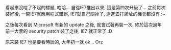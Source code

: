 看起來沒啥了不起的標題, 哈哈... 自從IE7推出以來, 這是第四次升級了... 之前每次裝好後, 一開IE7就應用程式錯誤, IE7就自己關掉了, 連進去打網址的機會都沒有 :~

之後每次看到 Microsoft 有新的 update 之後, 就會試著再裝一次, 終於這次過年前一大票的 security patch 裝了之後, IE7 就正常了 :D

原來裝 IE7 也是要看時辰的, 大年初一就 ok .. Orz